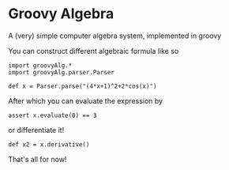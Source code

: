 Groovy Algebra
================

A (very) simple computer algebra system, implemented in groovy

You can construct different algebraic formula like so

```
import groovyAlg.*
import groovyAlg.parser.Parser

def x = Parser.parse("(4*x+1)^2+2*cos(x)")
```

After which you can evaluate the expression by

```
assert x.evaluate(0) == 3
```
or differentiate it!

```
def x2 = x.derivative()
```

That's all for now!

